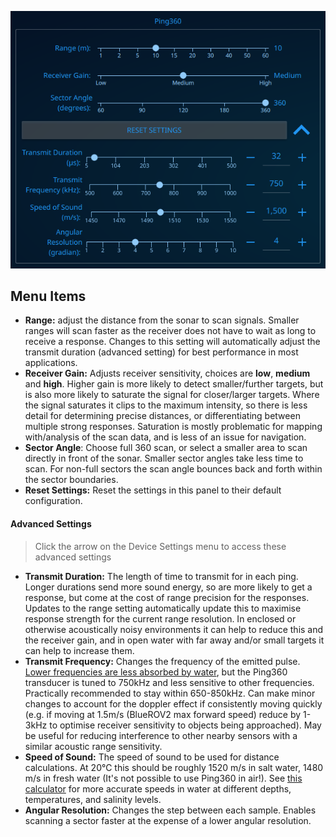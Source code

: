 ![Ping360 Settings](images/viewer/ping360-settings.png)

## Menu Items

- **Range:** adjust the distance from the sonar to scan signals. Smaller ranges will scan faster as the receiver does not have to wait as long to receive a response. Changes to this setting will automatically adjust the transmit duration (advanced setting) for best performance in most applications.
- **Receiver Gain:** Adjusts receiver sensitivity, choices are **low**, **medium** and **high**. Higher gain is more likely to detect smaller/further targets, but is also more likely to saturate the signal for closer/larger targets. Where the signal saturates it clips to the maximum intensity, so there is less detail for determining precise distances, or differentiating between multiple strong responses. Saturation is mostly problematic for mapping with/analysis of the scan data, and is less of an issue for navigation.
- **Sector Angle**: Choose full 360 scan, or select a smaller area to scan directly in front of the sonar. Smaller sector angles take less time to scan. For non-full sectors the scan angle bounces back and forth within the sector boundaries.
- **Reset Settings:** Reset the settings in this panel to their default configuration.

#### Advanced Settings

> Click the arrow on the Device Settings menu to access these advanced settings

- **Transmit Duration:** The length of time to transmit for in each ping. Longer durations send more sound energy, so are more likely to get a response, but come at the cost of range precision for the responses. Updates to the range setting automatically update this to maximise response strength for the current range resolution. In enclosed or otherwise acoustically noisy environments it can help to reduce this and the receiver gain, and in open water with far away and/or small targets it can help to increase them.
- **Transmit Frequency:** Changes the frequency of the emitted pulse. [Lower frequencies are less absorbed by water](https://resource.npl.co.uk/acoustics/techguides/seaabsorption/physics.html), but the Ping360 transducer is tuned to 750kHz and less sensitive to other frequencies. Practically recommended to stay within 650-850kHz. Can make minor changes to account for the doppler effect if consistently moving quickly (e.g. if moving at 1.5m/s (BlueROV2 max forward speed) reduce by 1-3kHz to optimise receiver sensitivity to objects being approached). May be useful for reducing interference to other nearby sensors with a similar acoustic range sensitivity.
- **Speed of Sound:** The speed of sound to be used for distance calculations. At 20℃ this should be roughly 1520 m/s in salt water, 1480 m/s in fresh water (It's not possible to use Ping360 in air!). See [this calculator](https://bluerobotics.com/learn/speed-of-sound-in-water-calculator) for more accurate speeds in water at different depths, temperatures, and salinity levels.
- **Angular Resolution:** Changes the step between each sample. Enables scanning a sector faster at the expense of a lower angular resolution.
